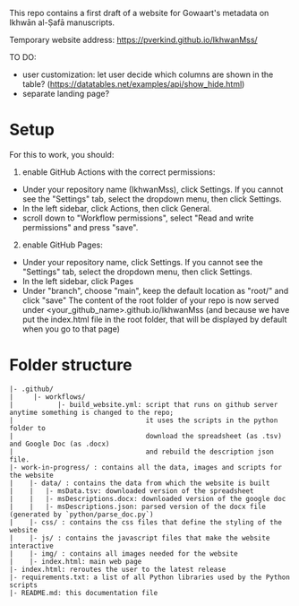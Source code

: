 This repo contains a first draft of a website for Gowaart's metadata on Ikhwān al-Ṣafā manuscripts. 

Temporary website address: https://pverkind.github.io/IkhwanMss/

TO DO: 
* user customization: let user decide which columns are shown in the table? (https://datatables.net/examples/api/show_hide.html)
* separate landing page?

# Setup

For this to work, you should:

1. enable GitHub Actions with the correct permissions:

* Under your repository name (IkhwanMss), click  Settings. If you cannot see the "Settings" tab, select the  dropdown menu, then click Settings.
* In the left sidebar, click  Actions, then click General.
* scroll down to "Workflow permissions", select "Read and write permissions" and press "save".

2. enable GitHub Pages:

* Under your repository name, click  Settings. If you cannot see the "Settings" tab, select the  dropdown menu, then click Settings.
* In the left sidebar, click  Pages
* Under "branch", choose "main", keep the default location as "root/"  and click "save"
The content of the root folder of your repo is now served under <your_github_name>.github.io/IkhwanMss
(and because we have put the index.html file in the root folder, that will be displayed by default when you go to that page)

# Folder structure

```
|- .github/
|     |- workflows/
|           |- build_website.yml: script that runs on github server anytime something is changed to the repo;
|                                 it uses the scripts in the python folder to
|                                 download the spreadsheet (as .tsv) and Google Doc (as .docx)
|                                 and rebuild the description json file.
|- work-in-progress/ : contains all the data, images and scripts for the website
|    |- data/ : contains the data from which the website is built
|    |   |- msData.tsv: downloaded version of the spreadsheet
|    |   |- msDescriptions.docx: downloaded version of the google doc
|    |   |- msDescriptions.json: parsed version of the docx file (generated by `python/parse_doc.py`)
|    |- css/ : contains the css files that define the styling of the website
|    |- js/ : contains the javascript files that make the website interactive
|    |- img/ : contains all images needed for the website
|    |- index.html: main web page
|- index.html: reroutes the user to the latest release
|- requirements.txt: a list of all Python libraries used by the Python scripts
|- README.md: this documentation file
```
